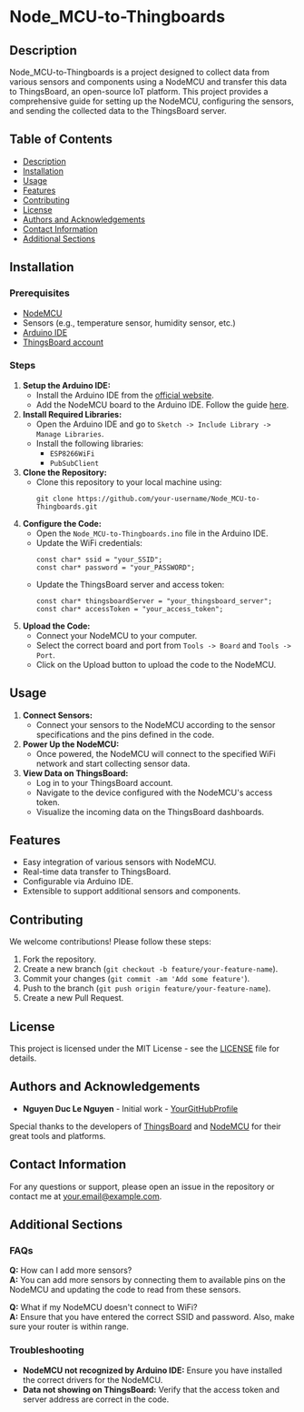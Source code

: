 <!DOCTYPE html>
<html lang="en">
<head>
    <meta charset="UTF-8">
    <meta name="viewport" content="width=device-width, initial-scale=1.0">
</head>
<body>

<h1>Node_MCU-to-Thingboards</h1>

<h2>Description</h2>
<p>Node_MCU-to-Thingboards is a project designed to collect data from various sensors and components using a NodeMCU and transfer this data to ThingsBoard, an open-source IoT platform. This project provides a comprehensive guide for setting up the NodeMCU, configuring the sensors, and sending the collected data to the ThingsBoard server.</p>

<h2>Table of Contents</h2>
<ul>
    <li><a href="#description">Description</a></li>
    <li><a href="#installation">Installation</a></li>
    <li><a href="#usage">Usage</a></li>
    <li><a href="#features">Features</a></li>
    <li><a href="#contributing">Contributing</a></li>
    <li><a href="#license">License</a></li>
    <li><a href="#authors-and-acknowledgements">Authors and Acknowledgements</a></li>
    <li><a href="#contact-information">Contact Information</a></li>
    <li><a href="#additional-sections">Additional Sections</a></li>
</ul>

<h2 id="installation">Installation</h2>

<h3>Prerequisites</h3>
<ul>
    <li><a href="https://en.wikipedia.org/wiki/NodeMCU" target="_blank">NodeMCU</a></li>
    <li>Sensors (e.g., temperature sensor, humidity sensor, etc.)</li>
    <li><a href="https://www.arduino.cc/en/software" target="_blank">Arduino IDE</a></li>
    <li><a href="https://thingsboard.io/" target="_blank">ThingsBoard account</a></li>
</ul>

<h3>Steps</h3>
<ol>
    <li>
        <strong>Setup the Arduino IDE:</strong>
        <ul>
            <li>Install the Arduino IDE from the <a href="https://www.arduino.cc/en/software" target="_blank">official website</a>.</li>
            <li>Add the NodeMCU board to the Arduino IDE. Follow the guide <a href="https://randomnerdtutorials.com/installing-the-esp8266-board-in-arduino-ide-windows-instructions/" target="_blank">here</a>.</li>
        </ul>
    </li>
    <li>
        <strong>Install Required Libraries:</strong>
        <ul>
            <li>Open the Arduino IDE and go to <code>Sketch -> Include Library -> Manage Libraries</code>.</li>
            <li>Install the following libraries:
                <ul>
                    <li><code>ESP8266WiFi</code></li>
                    <li><code>PubSubClient</code></li>
                </ul>
            </li>
        </ul>
    </li>
    <li>
        <strong>Clone the Repository:</strong>
        <ul>
            <li>Clone this repository to your local machine using:
                <pre><code>git clone https://github.com/your-username/Node_MCU-to-Thingboards.git</code></pre>
            </li>
        </ul>
    </li>
    <li>
        <strong>Configure the Code:</strong>
        <ul>
            <li>Open the <code>Node_MCU-to-Thingboards.ino</code> file in the Arduino IDE.</li>
            <li>Update the WiFi credentials:
                <pre><code>const char* ssid = "your_SSID";<br>const char* password = "your_PASSWORD";</code></pre>
            </li>
            <li>Update the ThingsBoard server and access token:
                <pre><code>const char* thingsboardServer = "your_thingsboard_server";<br>const char* accessToken = "your_access_token";</code></pre>
            </li>
        </ul>
    </li>
    <li>
        <strong>Upload the Code:</strong>
        <ul>
            <li>Connect your NodeMCU to your computer.</li>
            <li>Select the correct board and port from <code>Tools -> Board</code> and <code>Tools -> Port</code>.</li>
            <li>Click on the Upload button to upload the code to the NodeMCU.</li>
        </ul>
    </li>
</ol>

<h2 id="usage">Usage</h2>
<ol>
    <li><strong>Connect Sensors:</strong>
        <ul>
            <li>Connect your sensors to the NodeMCU according to the sensor specifications and the pins defined in the code.</li>
        </ul>
    </li>
    <li><strong>Power Up the NodeMCU:</strong>
        <ul>
            <li>Once powered, the NodeMCU will connect to the specified WiFi network and start collecting sensor data.</li>
        </ul>
    </li>
    <li><strong>View Data on ThingsBoard:</strong>
        <ul>
            <li>Log in to your ThingsBoard account.</li>
            <li>Navigate to the device configured with the NodeMCU's access token.</li>
            <li>Visualize the incoming data on the ThingsBoard dashboards.</li>
        </ul>
    </li>
</ol>

<h2 id="features">Features</h2>
<ul>
    <li>Easy integration of various sensors with NodeMCU.</li>
    <li>Real-time data transfer to ThingsBoard.</li>
    <li>Configurable via Arduino IDE.</li>
    <li>Extensible to support additional sensors and components.</li>
</ul>

<h2 id="contributing">Contributing</h2>
<p>We welcome contributions! Please follow these steps:</p>
<ol>
    <li>Fork the repository.</li>
    <li>Create a new branch (<code>git checkout -b feature/your-feature-name</code>).</li>
    <li>Commit your changes (<code>git commit -am 'Add some feature'</code>).</li>
    <li>Push to the branch (<code>git push origin feature/your-feature-name</code>).</li>
    <li>Create a new Pull Request.</li>
</ol>

<h2 id="license">License</h2>
<p>This project is licensed under the MIT License - see the <a href="LICENSE">LICENSE</a> file for details.</p>

<h2 id="authors-and-acknowledgements">Authors and Acknowledgements</h2>
<ul>
    <li><strong>Nguyen Duc Le Nguyen</strong> - Initial work - <a href="https://github.com/ZeroN257" target="_blank">YourGitHubProfile</a></li>
</ul>
<p>Special thanks to the developers of <a href="https://thingsboard.io/" target="_blank">ThingsBoard</a> and <a href="https://nodemcu.readthedocs.io/" target="_blank">NodeMCU</a> for their great tools and platforms.</p>

<h2 id="contact-information">Contact Information</h2>
<p>For any questions or support, please open an issue in the repository or contact me at <a href="mailto:your.email@example.com">your.email@example.com</a>.</p>

<h2 id="additional-sections">Additional Sections</h2>

<h3>FAQs</h3>
<p><strong>Q:</strong> How can I add more sensors?<br>
<strong>A:</strong> You can add more sensors by connecting them to available pins on the NodeMCU and updating the code to read from these sensors.</p>

<p><strong>Q:</strong> What if my NodeMCU doesn't connect to WiFi?<br>
<strong>A:</strong> Ensure that you have entered the correct SSID and password. Also, make sure your router is within range.</p>

<h3>Troubleshooting</h3>
<ul>
    <li><strong>NodeMCU not recognized by Arduino IDE:</strong> Ensure you have installed the correct drivers for the NodeMCU.</li>
    <li><strong>Data not showing on ThingsBoard:</strong> Verify that the access token and server address are correct in the code.</li>
</ul>

</body>
</html>
